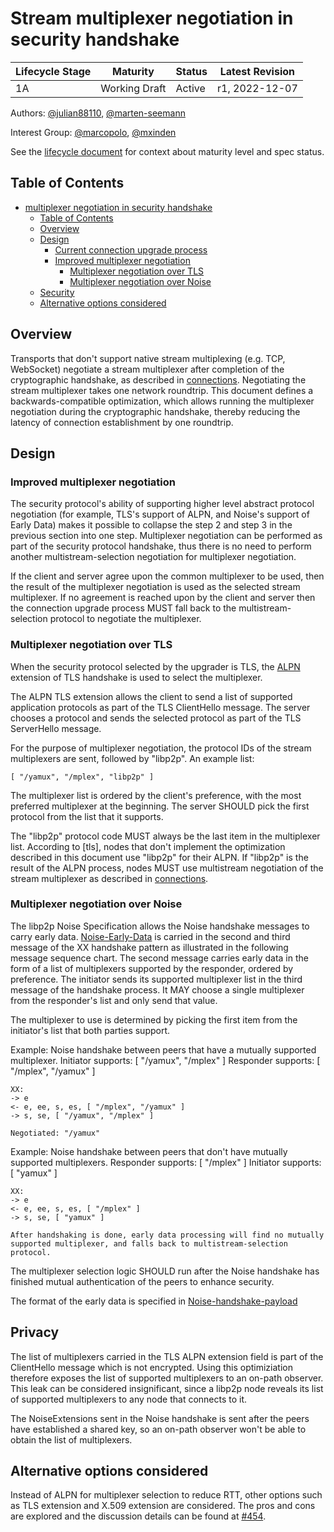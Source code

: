 # Stream multiplexer negotiation in security handshake


| Lifecycle Stage | Maturity      | Status | Latest Revision |
|-----------------|---------------|--------|-----------------|
| 1A              | Working Draft | Active | r1, 2022-12-07  |

Authors: [@julian88110], [@marten-seemann]

Interest Group: [@marcopolo], [@mxinden]

[@marten-seemann]: https://github.com/marten-seemann
[@marcopolo]: https://github.com/marcopolo
[@mxinden]: https://github.com/mxinden
[@julian88110]: https://github.com/julian88110

See the [lifecycle document][lifecycle-spec] for context about maturity level
and spec status.

[lifecycle-spec]: https://github.com/libp2p/specs/blob/master/00-framework-01-spec-lifecycle.md

## Table of Contents

- [multiplexer negotiation in security handshake](#multiplexer-negotiation-in-security-handshake)
    - [Table of Contents](#table-of-contents)
    - [Overview](#overview)
    - [Design](#design)
        - [Current connection upgrade process](#current-connection-upgrade-process)
        - [Improved multiplexer negotiation](#improved-multiplexer-negotiation)
            - [Multiplexer negotiation over TLS](#multiplexer-negotiation-over-tls)
            - [Multiplexer negotiation over Noise](#multiplexer-negotiation-over-noise)
    - [Security](#security)
    - [Alternative options considered](#alternative-options-considered)

## Overview

Transports that don't support native stream multiplexing (e.g. TCP, WebSocket) negotiate
a stream multiplexer after completion of the cryptographic handshake, as described in [connections]. 
Negotiating the stream multiplexer takes one network roundtrip.
This document defines a backwards-compatible optimization, which allows running the
multiplexer negotiation during the cryptographic handshake, thereby reducing the latency of
connection establishment by one roundtrip.


## Design

### Improved multiplexer negotiation 

The security protocol's ability of supporting higher level abstract protocol
negotiation (for example, TLS's support of ALPN, and Noise's support of Early
Data) makes it possible to collapse the step 2 and step 3 in the previous
section into one step. Multiplexer negotiation can be performed as part of the
security protocol handshake, thus there is no need to perform another
multistream-selection negotiation for multiplexer negotiation.

If the client and server agree upon the common multiplexer to be used, then the
result of the multiplexer negotiation is used as the selected stream
multiplexer. If no agreement is reached upon by the client and server then the
connection upgrade process MUST fall back to the multistream-selection protocol
to negotiate the multiplexer.

### Multiplexer negotiation over TLS

When the security protocol selected by the upgrader is TLS, the [ALPN]
extension of TLS handshake is used to select the multiplexer.

The ALPN TLS extension allows the client to send a list of supported application
protocols as part of the TLS ClientHello message.  The server chooses
a protocol and sends the selected protocol as part of the TLS
ServerHello message.

For the purpose of multiplexer negotiation, the protocol IDs of the stream 
multiplexers are sent, followed by "libp2p".
    An example list:

    [ "/yamux", "/mplex", "libp2p" ]

The multiplexer list is ordered by the client's preference, with the most preferred
multiplexer at the beginning. The server SHOULD pick the first protocol from the
list that it supports.

The "libp2p" protocol code MUST always be the last item in the multiplexer list.
According to [tls], nodes that don't implement the optimization described in this document
use "libp2p" for their ALPN. If "libp2p" is the result of the ALPN process, nodes MUST use
multistream negotiation of the stream multiplexer as described in [connections].

### Multiplexer negotiation over Noise

The libp2p Noise Specification allows the Noise handshake messages to carry
early data. [Noise-Early-Data] is carried in the second and third message of
the XX handshake pattern as illustrated in the following message sequence chart.
The second message carries early data in the form of a list of multiplexers
supported by the responder, ordered by preference. The initiator sends its
supported multiplexer list in the third message of the handshake process. It
MAY choose a single multiplexer from the responder's list and only send that
value.

The multiplexer to use is determined by picking the first item from the
initiator's list that both parties support.

Example: Noise handshake between peers that have a mutually supported
multiplexer.
    Initiator supports: [ "/yamux", "/mplex" ]
    Responder supports: [ "/mplex", "/yamux" ]

    XX:
    -> e
    <- e, ee, s, es, [ "/mplex", "/yamux" ] 
    -> s, se, [ "/yamux", "/mplex" ] 

    Negotiated: "/yamux"

Example: Noise handshake between peers that don't have mutually supported
multiplexers.
    Responder supports: [ "/mplex" ]
    Initiator supports: [ "yamux" ]

    XX:
    -> e
    <- e, ee, s, es, [ "/mplex" ]
    -> s, se, [ "yamux" ]
    
    After handshaking is done, early data processing will find no mutually
    supported multiplexer, and falls back to multistream-selection protocol.

The multiplexer selection logic SHOULD run after the Noise handshake has
finished mutual authentication of the peers to enhance security.

The format of the early data is specified in [Noise-handshake-payload]


## Privacy

The list of multiplexers carried in the TLS ALPN extension field is part of the
ClientHello message which is not encrypted. Using this optimiziation therefore
exposes the list of supported multiplexers to an on-path observer. This leak can
be considered insignificant, since a libp2p node reveals its list of supported
multiplexers to any node that connects to it.

The NoiseExtensions sent in the Noise handshake is sent after the peers have 
established a shared key, so an on-path observer won't be able to obtain the
list of multiplexers.


## Alternative options considered

Instead of ALPN for multiplexer selection to reduce RTT, other options such as
TLS extension and X.509 extension are considered. The pros and cons are explored
and the discussion details can be found at [#454].



[#426]: https://github.com/libp2p/specs/issues/426
[connections]: https://github.com/libp2p/specs/tree/master/connections
[sequence-chart]: https://github.com/libp2p/specs/tree/master/connections#upgrading-connections
[ALPN]: https://datatracker.ietf.org/doc/html/rfc7301
[Noise-Early-Data]: https://github.com/libp2p/specs/tree/master/noise#the-libp2p-handshake-payload
[ECH]: https://datatracker.ietf.org/doc/draft-ietf-tls-esni/
[handshake-payload]: https://github.com/libp2p/specs/tree/master/noise#the-libp2p-handshake-payload
[#454]: https://github.com/libp2p/specs/issues/454
[Noise-handshake-payload]: https://github.com/libp2p/specs/blob/b0818fa956f9940a7cdee18198e0daf1645d8276/noise/README.md#libp2p-data-in-handshake-messages

